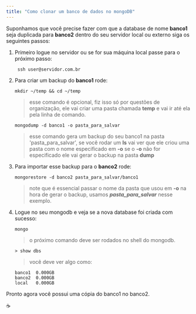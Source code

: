 ```yaml
---
title: "Como clonar um banco de dados no mongoDB"
---
```


Suponhamos que você precise fazer com que a database de nome **banco1** seja duplicada para **banco2** dentro do seu servidor local ou externo siga os seguintes passos:

1. Primeiro logue no servidor ou se for sua máquina local passe para o próximo passo:

	``` ssh user@servidor.com.br```

2. Para criar um backup do **banco1** rode:

	``` mkdir ~/temp && cd ~/temp ```

	> esse comando é opcional, fiz isso só por questões de organização, ele vai criar uma pasta chamada **temp** e vai ir até ela pela linha de comando.

	``` mongodump -d banco1 -o pasta_para_salvar ```

	> esse comando gera um backup do seu banco1 na pasta 'pasta_para_salvar', se você rodar um **ls** vai ver que ele criou uma pasta com o nome especificado em **-o** se o **-o** não for especificado ele vai gerar o backup na pasta **dump**

3. Para importar esse backup para o **banco2** rode:
	
	``` mongorestore -d banco2 pasta_para_salvar/banco1 ```

	> note que é essencial passar o nome da pasta que usou em **-o** na hora de gerar o backup, usamos ***pasta_para_salvar*** nesse exemplo.

4. Logue no seu mongodb e veja se a nova database foi criada com sucesso:

	``` mongo ```

	> o próximo comando deve ser rodados no shell do mongodb.

	``` > show dbs ```

	> você deve ver algo como: 
	```
	banco1	0.000GB
	banco2	0.000GB
	local   0.000GB
	```

Pronto agora você possui uma cópia do banco1 no banco2.

:coffee:
